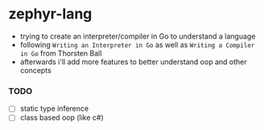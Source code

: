 # zephyr-lang
- trying to create an interpreter/compiler in Go to understand a language 
- following `Writing an Interpreter in Go` as well as `Writing a Compiler in Go` from Thorsten Ball 
- afterwards i'll add more features to better understand oop and other concepts

### TODO
- [ ] static type inference
- [ ] class based oop (like c#)

